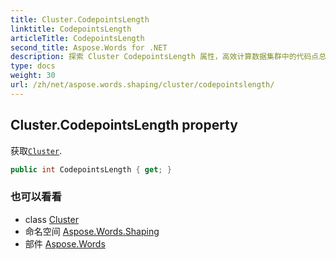 ```yaml
---
title: Cluster.CodepointsLength
linktitle: CodepointsLength
articleTitle: CodepointsLength
second_title: Aspose.Words for .NET
description: 探索 Cluster CodepointsLength 属性，高效计算数据集群中的代码点总数。立即提升性能！
type: docs
weight: 30
url: /zh/net/aspose.words.shaping/cluster/codepointslength/
---
```

## Cluster.CodepointsLength property

获取[`Cluster`](../).

```csharp
public int CodepointsLength { get; }
```

### 也可以看看

* class [Cluster](../)
* 命名空间 [Aspose.Words.Shaping](../../../aspose.words.shaping/)
* 部件 [Aspose.Words](../../../)
